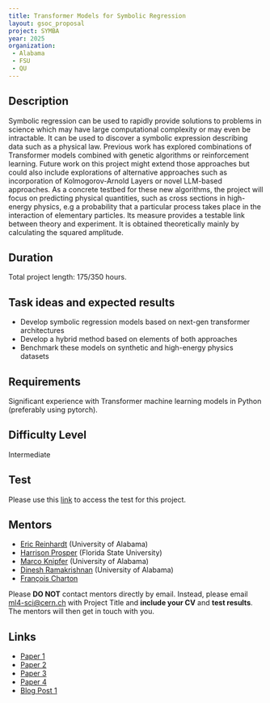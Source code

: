 ```yaml
---
title: Transformer Models for Symbolic Regression
layout: gsoc_proposal
project: SYMBA
year: 2025
organization:
 - Alabama
 - FSU
 - QU
---
```


## Description

Symbolic regression can be used to rapidly provide solutions to problems in science which may have large computational complexity or may even be intractable. It can be used to discover a symbolic expression describing data such as a physical law. Previous work has explored combinations of Transformer models combined with genetic algorithms or reinforcement learning. Future work on this project might extend those approaches but could also include explorations of alternative approaches such as incorporation of Kolmogorov-Arnold Layers or novel LLM-based approaches. As a concrete testbed for these new algorithms, the project will focus on predicting physical quantities, such as cross sections in high-energy physics, e.g a probability that a particular process takes place in the interaction of elementary particles. Its measure provides a testable link between theory and experiment. It is obtained theoretically mainly by calculating the squared amplitude.

## Duration

Total project length: 175/350 hours.

## Task ideas and expected results
  * Develop  symbolic regression models based on next-gen transformer architectures
  * Develop a hybrid method based on elements of both approaches
  * Benchmark these models on synthetic and  high-energy physics datasets
   
## Requirements 
Significant experience with Transformer machine learning models in Python (preferably using pytorch).

## Difficulty Level 
Intermediate

## Test
Please use this [link](https://docs.google.com/document/d/1zrBlte6vXNGTEFLFUGdXJm_B5mpSeWktif7mGtC4a-4/edit?usp=sharing) to access the test for this project.


## Mentors
  * [Eric Reinhardt](mailto:ml4-sci@cern.ch) (University of Alabama)
  * [Harrison Prosper](mailto:ml4-sci@cern.ch) (Florida State University)
  * [Marco Knipfer](mailto:ml4-sci@cern.ch) (University of Alabama)
  * [Dinesh Ramakrishnan](mailto:ml4-sci@cern.ch) (University of Alabama)
  * [François Charton](mailto:ml4-sci@cern.ch)

Please **DO NOT** contact mentors directly by email. Instead, please email [ml4-sci@cern.ch](mailto:ml4-sci@cern.ch) with Project Title and **include your CV** and **test results**. The mentors will then get in touch with you.

## Links
  * [Paper 1](https://ml4physicalsciences.github.io/2023/files/NeurIPS_ML4PS_2023_183.pdf)
  * [Paper 2](https://iopscience.iop.org/article/10.1088/2632-2153/acb2b2)
  * [Paper 3](https://ml4physicalsciences.github.io/2024/files/NeurIPS_ML4PS_2024_115.pdf)
  * [Paper 4](https://ml4physicalsciences.github.io/2024/files/NeurIPS_ML4PS_2024_118.pdf)
  * [Blog Post 1](https://medium.com/@aryamaanthakur/transformers-meet-evolution-a-hybrid-approach-to-symbolic-regression-final-progress-gsoc-0de041ac013d)
